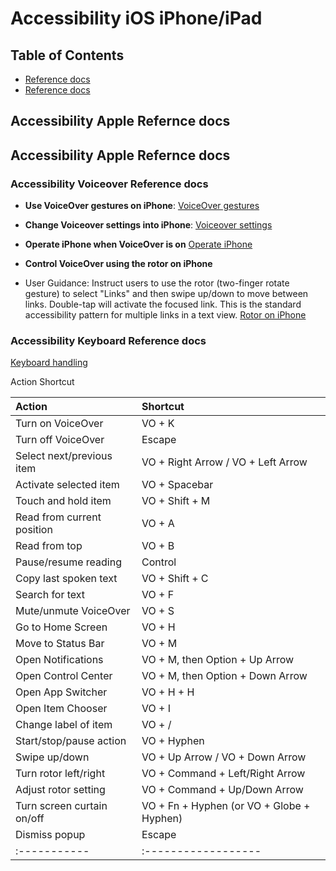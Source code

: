 # Accessibility iOS iPhone/iPad
## Table of Contents
* [Reference docs](#accessibility-apple-reference-docs)
* [Reference docs](#accessibility-apple-reference-docs)

## Accessibility Apple Refernce docs

## Accessibility Apple Refernce docs

### Accessibility Voiceover Reference docs
* **Use VoiceOver gestures on iPhone**:
[VoiceOver gestures](https://support.apple.com/en-in/guide/iphone/iph3e2e2281/26/ios/26)

* **Change Voiceover settings into iPhone**:
[Voiceover settings](https://support.apple.com/en-in/guide/iphone/iphfa3d32c50/26/ios/26)

* **Operate iPhone when VoiceOver is on**
[Operate iPhone](https://support.apple.com/en-in/guide/iphone/iph3e2e2329/26/ios/26)

* **Control VoiceOver using the rotor on iPhone**
* User Guidance: Instruct users to use the rotor (two-finger rotate gesture) to select "Links" and then swipe up/down to move between links. Double-tap will activate the focused link. This is the standard accessibility pattern for multiple links in a text view.
[Rotor on iPhone](https://support.apple.com/en-in/guide/iphone/iph3e2e3a6d/26/ios/26)

### Accessibility Keyboard Reference docs
[Keyboard handling](https://support.apple.com/en-in/guide/iphone/iph6c494dc6/26/ios/26)

Action	Shortcut

| Action       | Shortcut              | 
|:-----------|:------------------|
| Turn on VoiceOver     | VO + K   |
| Turn off VoiceOver     | Escape  |
| Select next/previous item     | VO + Right Arrow / VO + Left Arrow  |
| Activate selected item |	VO + Spacebar |
| Touch and hold item |	VO + Shift + M |
| Read from current position |	VO + A |
| Read from top |	VO + B |
| Pause/resume reading |	Control |
| Copy last spoken text |	VO + Shift + C |
| Search for text |	VO + F
| Mute/unmute VoiceOver |	VO + S |
| Go to Home Screen |	VO + H |
| Move to Status Bar |	VO + M |
| Open Notifications |	VO + M, then Option + Up Arrow |
| Open Control Center |	VO + M, then Option + Down Arrow |
| Open App Switcher |	VO + H + H |
| Open Item Chooser |	VO + I |
| Change label of item |	VO + / |
| Start/stop/pause action |	VO + Hyphen |
| Swipe up/down |	VO + Up Arrow / VO + Down Arrow |
| Turn rotor left/right |	VO + Command + Left/Right Arrow |
| Adjust rotor setting |	VO + Command + Up/Down Arrow |
| Turn screen curtain on/off |	VO + Fn + Hyphen (or VO + Globe + Hyphen) |
| Dismiss popup |	Escape |
|:-----------|:------------------|
